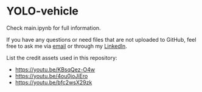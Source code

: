 # YOLO-vehicle

Check main.ipynb for full information.

If you have any questions or need files that are not uploaded to GitHub, feel free to ask me via [email](mailto:hlmusyaffa@gmail.com) or through my [LinkedIn](www.linkedin.com/in/hilmi05).

List the credit assets used in this repository:
- https://youtu.be/KBsqQez-O4w
- https://youtu.be/4ou0joJiEro
- https://youtu.be/bfc2wsX29zk
